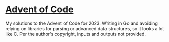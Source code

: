 # [Advent of Code](https://adventofcode.com/)
My solutions to the Advent of Code for 2023. Writing in Go and avoiding relying on libraries for parsing or advanced data structures, so it looks a lot like C.
Per the author's copyright, inputs and outputs not provided.
